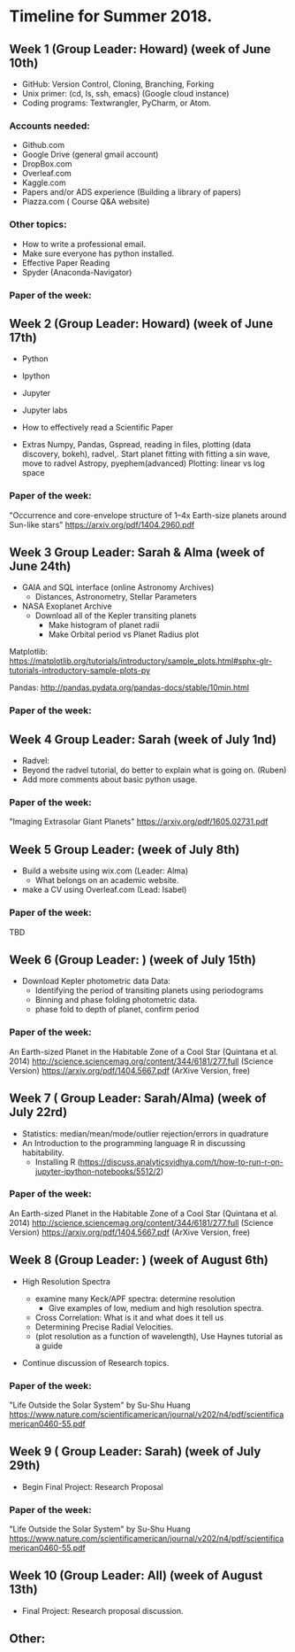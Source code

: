 
# Timeline for Summer 2018.

## Week 1 (Group Leader: Howard) (week of June 10th)
* GitHub: Version Control, Cloning, Branching, Forking
* Unix primer: (cd, ls, ssh, emacs) (Google cloud instance)
* Coding programs: Textwrangler, PyCharm, or Atom.
### Accounts needed:
  * Github.com
  * Google Drive (general gmail account)
  * DropBox.com
  * Overleaf.com 
  * Kaggle.com
  * Papers and/or ADS experience (Building a library of papers)
  * Piazza.com ( Course Q&A website)
### Other topics:
  * How to write a professional email.
  * Make sure everyone has python installed.
  * Effective Paper Reading
  * Spyder (Anaconda-Navigator)

### Paper of the week:

## Week 2 (Group Leader: Howard) (week of June 17th)
* Python
* Ipython
* Jupyter
* Jupyter labs

* How to effectively read a Scientific Paper

* Extras
    Numpy, Pandas, Gspread, reading in files, plotting (data discovery, bokeh), radvel,.
    Start planet fitting with fitting a sin wave, move to radvel
    Astropy, pyephem(advanced)
    Plotting: linear vs log space
### Paper of the week: 
"Occurrence and core-envelope structure of
1–4x Earth-size planets around Sun-like stars"
https://arxiv.org/pdf/1404.2960.pdf

## Week 3 Group Leader: Sarah & Alma (week of June 24th)
 * GAIA and SQL interface (online Astronomy Archives)
   * Distances,  Astronometry, Stellar Parameters
 * NASA Exoplanet Archive
   * Download all of the Kepler transiting planets
      * Make histogram of planet radii
      * Make Orbital period vs Planet Radius plot
      
Matplotlib:
https://matplotlib.org/tutorials/introductory/sample_plots.html#sphx-glr-tutorials-introductory-sample-plots-py

Pandas:
http://pandas.pydata.org/pandas-docs/stable/10min.html
      
### Paper of the week:

## Week 4 Group Leader: Sarah (week of July 1nd)
 * Radvel:
 * Beyond the radvel tutorial, do better to explain what is going on. (Ruben)
 * Add more comments about basic python usage.
### Paper of the week:
"Imaging Extrasolar Giant Planets"
https://arxiv.org/pdf/1605.02731.pdf

## Week 5  Group Leader:   (week of July 8th)
 * Build a website using wix.com (Leader: Alma) 
    * What belongs on an academic website. 
 * make a CV using Overleaf.com (Lead: Isabel)
 
### Paper of the week:
TBD

## Week 6 (Group Leader: ) (week of July 15th)
* Download Kepler photometric data Data:
  * Identifying the period of transiting planets using periodograms
  * Binning and phase folding photometric data.
  * phase fold to depth of planet, confirm period 
### Paper of the week:
An Earth-sized Planet in the Habitable Zone of a Cool Star (Quintana et al. 2014)
http://science.sciencemag.org/content/344/6181/277.full (Science Version)
https://arxiv.org/pdf/1404.5667.pdf (ArXive Version, free)

## Week 7 ( Group Leader: Sarah/Alma) (week of July 22rd)
 *  Statistics: median/mean/mode/outlier rejection/errors in quadrature
 *  An Introduction to the programming language R in discussing habitability.
    * Installing R (https://discuss.analyticsvidhya.com/t/how-to-run-r-on-jupyter-ipython-notebooks/5512/2)
### Paper of the week:
An Earth-sized Planet in the Habitable Zone of a Cool Star (Quintana et al. 2014)
http://science.sciencemag.org/content/344/6181/277.full (Science Version)
https://arxiv.org/pdf/1404.5667.pdf (ArXive Version, free)



## Week 8 (Group Leader: ) (week of August 6th)
* High Resolution Spectra
  * examine many Keck/APF spectra: determine resolution 
     * Give examples of low, medium and high resolution spectra.
  * Cross Correlation: What is it and what does it tell us
  * Determining Precise Radial Velocities.
  * (plot resolution as a function of wavelength), Use Haynes tutorial as a guide
  
* Continue discussion of Research topics.


### Paper of the week:
"Life Outside the Solar System"  by Su-Shu Huang
https://www.nature.com/scientificamerican/journal/v202/n4/pdf/scientificamerican0460-55.pdf 

## Week 9 ( Group Leader: Sarah) (week of July 29th) 
* Begin Final Project: Research Proposal

### Paper of the week:
"Life Outside the Solar System"  by Su-Shu Huang
https://www.nature.com/scientificamerican/journal/v202/n4/pdf/scientificamerican0460-55.pdf 


## Week 10 (Group Leader: All) (week of August 13th)
* Final Project: Research proposal discussion.

## Other:




